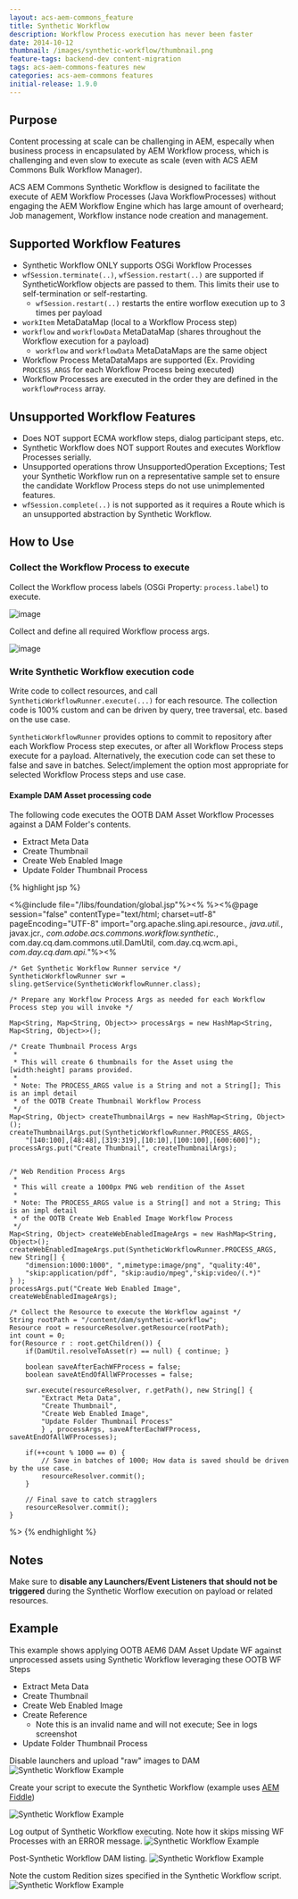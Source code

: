 ```yaml
---
layout: acs-aem-commons_feature
title: Synthetic Workflow
description: Workflow Process execution has never been faster
date: 2014-10-12	
thumbnail: /images/synthetic-workflow/thumbnail.png
feature-tags: backend-dev content-migration
tags: acs-aem-commons-features new
categories: acs-aem-commons features
initial-release: 1.9.0
---
```


## Purpose

Content processing at scale can be challenging in AEM, especally when business process in encapsulated by AEM Workflow process, which is challenging and even slow to execute as scale (even with ACS AEM Commons Bulk Workflow Manager).

ACS AEM Commons Synthetic Workflow is designed to facilitate the execute of AEM Workflow Processes (Java WorkflowProcesses) without engaging the AEM Workflow Engine which has large amount of overheard; Job management, Workflow instance node creation and management.

## Supported Workflow Features

* Synthetic Workflow ONLY supports OSGi Workflow Processes
* `wfSession.terminate(..)`, `wfSession.restart(..)` are supported if SyntheticWorkflow objects are passed to them. This limits their use to self-termination or self-restarting.
  * `wfSession.restart(..)` restarts the entire worflow execution up to 3 times per payload
* `workItem` MetaDataMap (local to a Workflow Process step)
* `workflow` and `workflowData` MetaDataMap (shares throughout the Workflow execution for a payload)
  * `workflow` and `workflowData` MetaDataMaps are the same object
* Workflow Process MetaDataMaps are supported (Ex. Providing `PROCESS_ARGS` for each Workflow Process being executed)
* Workflow Processes are executed in the order they are defined in the `workflowProcess` array.

## Unsupported Workflow Features

* Does NOT support ECMA workflow steps, dialog participant steps, etc.
* Synthetic Workflow does NOT support Routes and executes Workflow Processes serially.
* Unsupported operations throw UnsupportedOperation Exceptions; Test your Synthetic Workflow run on a representative sample set to ensure the candidate Workflow Process steps do not use unimplemented features.
* `wfSession.complete(..)` is not supported as it requires a Route which is an unsupported abstraction by Synthetic Workflow.


## How to Use

### Collect the Workflow Process to execute

Collect the Workflow process labels (OSGi Property: `process.label`) to execute.

![image](/acs-aem-commons/images/synthetic-workflow/process-label.png)

Collect and define all required Workflow process args.

![image](/acs-aem-commons/images/synthetic-workflow/process-args.png)


### Write Synthetic Workflow execution code

Write code to collect resources, and call `SyntheticWorkflowRunner.execute(...)` for each resource. The collection code is 100% custom and can be driven by query, tree traversal, etc. based on the use case.

`SyntheticWorkflowRunner` provides options to commit to repository after each Workflow Process step executes, or after all Workflow Process steps execute for a payload. Alternatively, the execution code can set these to false and save in batches. Select/implement the option most appropriate for selected Workflow Process steps and use case.

#### Example DAM Asset processing code

The following code executes the OOTB DAM Asset Workflow Processes against a DAM Folder's contents.

* Extract Meta Data
* Create Thumbnail
* Create Web Enabled Image
* Update Folder Thumbnail Process

{% highlight jsp %}

<%@include file="/libs/foundation/global.jsp"%><%
%><%@page session="false" contentType="text/html; charset=utf-8" 
	pageEncoding="UTF-8"
    import="org.apache.sling.api.resource.*,
    java.util.*,
    javax.jcr.*,
    com.adobe.acs.commons.workflow.synthetic.*,
    com.day.cq.dam.commons.util.DamUtil,
    com.day.cq.wcm.api.*,
    com.day.cq.dam.api.*"%><%

    /* Get Synthetic Workflow Runner service */
    SyntheticWorkflowRunner swr = sling.getService(SyntheticWorkflowRunner.class);   

    /* Prepare any Workflow Process Args as needed for each Workflow Process step you will invoke */

    Map<String, Map<String, Object>> processArgs = new HashMap<String, Map<String, Object>>(); 
    
    /* Create Thumbnail Process Args
     * 
     * This will create 6 thumbnails for the Asset using the [width:height] params provided.
     * 
     * Note: The PROCESS_ARGS value is a String and not a String[]; This is an impl detail
     * of the OOTB Create Thumbnail Workflow Process
     */   
    Map<String, Object> createThumbnailArgs = new HashMap<String, Object>();
    createThumbnailArgs.put(SyntheticWorkflowRunner.PROCESS_ARGS, 
        "[140:100],[48:48],[319:319],[10:10],[100:100],[600:600]");
    processArgs.put("Create Thumbnail", createThumbnailArgs);    
    
    
    /* Web Rendition Process Args
     * 
     * This will create a 1000px PNG web rendition of the Asset
     * 
     * Note: The PROCESS_ARGS value is a String[] and not a String; This is an impl detail
     * of the OOTB Create Web Enabled Image Workflow Process
     */
    Map<String, Object> createWebEnabledImageArgs = new HashMap<String, Object>();
    createWebEnabledImageArgs.put(SyntheticWorkflowRunner.PROCESS_ARGS, new String[] { 
        "dimension:1000:1000", ",mimetype:image/png", "quality:40",
        "skip:application/pdf", "skip:audio/mpeg","skip:video/(.*)" 
    } );
    processArgs.put("Create Web Enabled Image", createWebEnabledImageArgs);

    /* Collect the Resource to execute the Workflow against */
    String rootPath = "/content/dam/synthetic-workflow";
    Resource root = resourceResolver.getResource(rootPath);
    int count = 0;
    for(Resource r : root.getChildren()) {
        if(DamUtil.resolveToAsset(r) == null) { continue; }

        boolean saveAfterEachWFProcess = false;
        boolean saveAtEndOfAllWFProcesses = false;
        
        swr.execute(resourceResolver, r.getPath(), new String[] { 
        	"Extract Meta Data",
        	"Create Thumbnail",
        	"Create Web Enabled Image",
        	"Update Folder Thumbnail Process"
        	} , processArgs, saveAfterEachWFProcess, saveAtEndOfAllWFProcesses);

        if(++count % 1000 == 0) {
        	// Save in batches of 1000; How data is saved should be driven by the use case.
        	resourceResolver.commit();
        }	

        // Final save to catch stragglers
    	resourceResolver.commit();
    }    
%>
{% endhighlight %}


## Notes

Make sure to **disable any Launchers/Event Listeners that should not be triggered** during the Synthetic Worflow execution on payload or related resources.

## Example

This example shows applying OOTB AEM6 DAM Asset Update WF against unprocessed assets using Synthetic Workflow leveraging these OOTB WF Steps

* Extract Meta Data
* Create Thumbnail
* Create Web Enabled Image
* Create Reference
	* Note this is an invalid name and will not execute; See in logs screenshot
* Update Folder Thumbnail Process

Disable launchers and upload "raw" images to DAM
![Synthetic Workflow Example](/acs-aem-commons/images/synthetic-workflow/example-1.png)

Create your script to execute the Synthetic Workflow (example uses [AEM Fiddle](http://adobe-consulting-services.github.io/acs-aem-tools/features/aem-fiddle.html))

![Synthetic Workflow Example](/acs-aem-commons/images/synthetic-workflow/example-2.png)

Log output of Synthetic Workflow executing. Note how it skips missing WF Processes with an ERROR message.
![Synthetic Workflow Example](/acs-aem-commons/images/synthetic-workflow/example-3.png)


Post-Synthetic Workflow DAM listing.
![Synthetic Workflow Example](/acs-aem-commons/images/synthetic-workflow/example-4.png)

Note the custom Redition sizes specified in the Synthetic Workflow script.
![Synthetic Workflow Example](/acs-aem-commons/images/synthetic-workflow/example-5.png)


